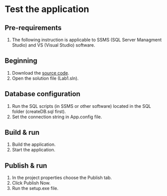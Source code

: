 # Test the application 

## Pre-requirements
1. The following instruction is applicable to SSMS (SQL Server Managment Studio) and VS (Visual Studio) software.

## Beginning

1. Download the [source code](https://github.com/vanya288/FileManager). 
2. Open the solution file (Lab1.sln). 

## Database configuration 

1. Run the SQL scripts (in SSMS or other software) located in the SQL folder (createDB.sql first).
2. Set the connection string in App.config file.

## Build & run

1. Build the application. 
2. Start the application. 

## Publish & run

1. In the project properties choose the Publish tab. 
2. Click Publish Now. 
3. Run the setup.exe file.


